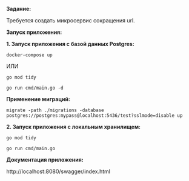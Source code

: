 **Задание:**

Требуется создать микросервис сокращения url.

**Запуск приложения:**

**1. Запуск приложения с базой данных Postgres:**

`docker-compose up`

ИЛИ

`go mod tidy`

`go run cmd/main.go -d`

**Применение миграций:**

`migrate -path ./migrations -database postgres://postgres:mypass@localhost:5436/test?sslmode=disable up`

**2. Запуск приложения с локальным хранилищем:**

`go mod tidy`

`go run cmd/main.go`

**Документация приложения:**

http://localhost:8080/swagger/index.html
